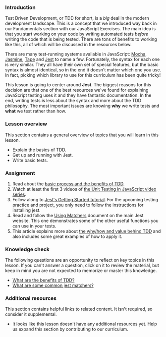 ### Introduction

Test Driven Development, or TDD for short, is a *big* deal in the modern development landscape. This is a concept that we introduced way back in our Fundamentals section with our JavaScript Exercises. The main idea is that you start working on your code by writing automated tests *before* writing the code that is being tested. There are tons of benefits to working like this, all of which will be discussed in the resources below.

There are many test-running systems available in JavaScript: [Mocha](https://mochajs.org/), [Jasmine](https://jasmine.github.io/), [Tape](https://github.com/substack/tape) and [Jest](https://jestjs.io/) to name a few. Fortunately, the syntax for each one is very similar. They all have their own set of special features, but the basic syntax is almost identical, so in the end it doesn't matter which one you use. In fact, picking which library to use for this curriculum has been quite tricky!  

This lesson is going to center around **Jest**. The biggest reasons for this decision are that one of the best resources we've found for explaining JavaScript testing uses it and they have fantastic documentation. In the end, writing tests is less about the syntax and more about the TDD philosophy.  The most important issues are knowing **why** we write tests and **what** we test rather than how.

### Lesson overview

This section contains a general overview of topics that you will learn in this lesson.

- Explain the basics of TDD.
- Get up and running with Jest.
- Write basic tests.

### Assignment

<div class="lesson-content__panel" markdown="1">

1. Read about the [basic process and the benefits of TDD](https://web.archive.org/web/20211123190134/http://godswillokwara.com/index.php/2016/09/09/the-importance-of-test-driven-development/).
1. Watch at least the first 3 videos of [the Unit Testing in JavaScript video series](https://www.youtube.com/playlist?list=PL0zVEGEvSaeF_zoW9o66wa_UCNE3a7BEr).
1. Follow along to [Jest's Getting Started tutorial](https://jestjs.io/docs/getting-started). For the upcoming testing practice and project, you only need to follow the instructions for installing jest.
1. Read and follow the [Using Matchers](https://jestjs.io/docs/using-matchers) document on the main Jest website.  This one demonstrates some of the other useful functions you can use in your tests.
1. This article explains more about [the why/how and value behind TDD](https://jrsinclair.com/articles/2016/one-weird-trick-that-will-change-the-way-you-code-forever-javascript-tdd/) and also includes some great examples of how to apply it.

</div>

### Knowledge check

The following questions are an opportunity to reflect on key topics in this lesson. If you can't answer a question, click on it to review the material, but keep in mind you are not expected to memorize or master this knowledge.

- [What are the benefits of TDD?](https://web.archive.org/web/20211123190134/http://godswillokwara.com/index.php/2016/09/09/the-importance-of-test-driven-development/)
- [What are some common jest matchers?](https://jestjs.io/docs/using-matchers#common-matchers)

### Additional resources

This section contains helpful links to related content. It isn't required, so consider it supplemental.

- It looks like this lesson doesn't have any additional resources yet. Help us expand this section by contributing to our curriculum.
